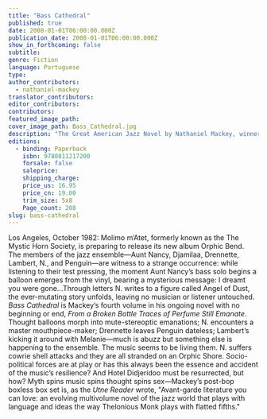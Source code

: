 ```yaml
---
title: "Bass Cathedral"
published: true
date: 2008-01-01T06:00:00.000Z
publication_date: 2008-01-01T06:00:00.000Z
show_in_forthcoming: false
subtitle:
genre: Fiction
language: Portuguese
type:
author_contributors:
  - nathaniel-mackey
translator_contributors:
editor_contributors:
contributors:
featured_image_path:
cover_image_path: Bass_Cathedral.jpg
description: "The Great American Jazz Novel by Nathaniel Mackey, winner of the 2006 National Book Award "
editions:
  - binding: Paperback
    isbn: 9780811217200
    forsale: false
    saleprice:
    shipping_charge:
    price_us: 16.95
    price_cn: 19.00
    trim_size: 5x8
    Page_count: 208
slug: bass-cathedral
---
```


Los Angeles, October 1982: Molimo m’Atet, formerly known as the The Mystic Horn Society, is preparing to release its new album Orphic Bend. The members of the jazz ensemble—Aunt Nancy, Djamilaa, Drennette, Lambert, N., and Penguin—are witness to a strange occurrence: while listening to their test pressing, the moment Aunt Nancy’s bass solo begins a balloon emerges from the vinyl, bearing a mysterious message: I dreamt you were gone...Through letters N. writes to a figure called Angel of Dust, the ever-mutating story unfolds, leaving no musician or listener untouched. _Bass Cathedral_ is Mackey’s fourth volume in his ongoing novel with no beginning or end, _From a Broken Bottle Traces of Perfume Still Emanate_. Thought balloons morph into mute-stereoptic emanations; N. encounters a master mouthpiece-maker; Drennette leaves Penguin dateless; Lambert’s kicking it around with Melanie—much is abuzz but something else is happening to the ensemble. The music seems to be living them. N. suffers cowrie shell attacks and they are all stranded on an Orphic Shore. Socio-political forces are at play or has this always been the essence and accident of the music’s resilience? And Hotel Didjeridoo must be resurrected, but how? Myth spins music spins thought spins sex—Mackey’s post-bop boxless box set is, as the _Utne Reader_ wrote, "Avant-garde literature you can love: an evolving multivolume novel of the jazz world that plays with language and ideas the way Thelonious Monk plays with flatted fifths."

